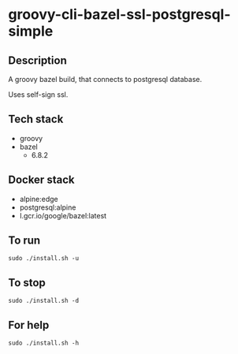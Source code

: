 # groovy-cli-bazel-ssl-postgresql-simple

## Description
A groovy bazel build, that connects to postgresql database.

Uses self-sign ssl.

## Tech stack
- groovy
- bazel
  - 6.8.2

## Docker stack
- alpine:edge
- postgresql:alpine
- l.gcr.io/google/bazel:latest

## To run
`sudo ./install.sh -u`

## To stop
`sudo ./install.sh -d`

## For help
`sudo ./install.sh -h`
